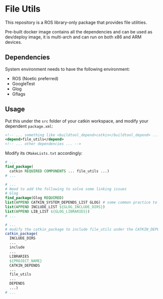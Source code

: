 # File Utils

This repository is a ROS library-only package that provides file utilities.

Pre-built docker image contains all the dependencies and can be used as dev/deploy image, it is multi-arch and can run on both x86 and ARM devices.

## Dependencies

System environment needs to have the following environment:

- ROS (Noetic preferred)
- GoogleTest
- Glog
- Gflags

## Usage

Put this under the `src` folder of your catkin workspace, and modify your dependent `package.xml`:

```xml
<!-- ... something like <buildtool_depend>catkin</buildtool_depend> ... -->
<depend>file_utils</depend>
<!-- ... other dependencies ... -->
```

Modify its `CMakeLists.txt` accordingly:

```cmake
# ...
find_package(
  catkin REQUIRED COMPONENTS ... file_utils ...)
# ...

# ...
# Need to add the following to solve some linking issues
# Glog
find_package(Glog REQUIRED)
list(APPEND CATKIN_SYSTEM_DEPENDS_LIST GLOG) # some common practice to simplify catkin_package(... DEPENDS ...)
list(APPEND INCLUDE_LIST ${GLOG_INCLUDE_DIRS})
list(APPEND LIB_LIST ${GLOG_LIBRARIES})
# ...

# ...
# modify the catkin_package to include file_utils under the CATKIN_DEPENDS
catkin_package(
  INCLUDE_DIRS
  ...
  include
  ...
  LIBRARIES
  ${PROJECT_NAME}
  CATKIN_DEPENDS
  ...
  file_utils
  ...
  DEPENDS
  ...)
# ...
```
